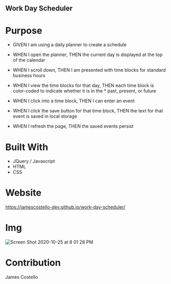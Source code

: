 ## Work Day Scheduler

# Purpose
* GIVEN I am using a daily planner to create a schedule

* WHEN I open the planner, THEN the current day is displayed at the top of the calendar

* WHEN I scroll down, THEN I am presented with time blocks for standard business hours

* WHEN I view the time blocks for that day, THEN each time block is color-coded to indicate whether it is in the * past, present, or future

* WHEN I click into a time block, THEN I can enter an event

* WHEN I click the save button for that time block, THEN the text for that event is saved in local storage

* WHEN I refresh the page, THEN the saved events persist

# Built With
* JQuery / Javascript
* HTML
* CSS

# Website
https://jamescostello-dev.github.io/work-day-scheduler/

# Img
![Screen Shot 2020-10-25 at 8 01 28 PM](https://user-images.githubusercontent.com/28774706/97129751-eab17480-16fc-11eb-9af0-dc05fe81b39f.png)

# Contribution 
James Costello
